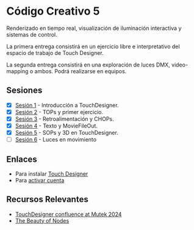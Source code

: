# Código Creativo 5

Renderizado en tiempo real, visualización de iluminación interactiva y sistemas de control.  

La primera entrega consistirá en un ejercicio libre e interpretativo del espacio de trabajo de Touch Designer. 

La segunda entrega consistirá en una exploración de luces DMX, video-mapping o ambos. Podrá realizarse en equipos. 

## Sesiones 

- [x] [Sesión 1](./sesiones/s01.md) - Introducción a TouchDesigner. 
- [x] [Sesión 2](./sesiones/s02.md) - TOPs y primer ejercicio.
- [x] [Sesión 3](./sesiones/s03.md) - Retroalimentación y CHOPs.
- [x] [Sesión 4](./sesiones/s04.md) - Texto y MovieFileOut. 
- [x] [Sesión 5](./sesiones/s05/s05.md) - SOPs y 3D en TouchDesigner. 
- [ ] [Sesión 6](./sesiones/s06/s06.md) - Luces en movimiento

## Enlaces

- Para instalar [Touch Designer](https://derivative.ca/download)
- Para [activar cuenta](https://derivative.ca/user/login)

## Recursos Relevantes 

- [TouchDesigner confluence at Mutek 2024](https://derivative.ca/event/touchdesigner-confluence-mutek-2024/69806)
- [The Beauty of Nodes](https://derivative.ca/community-post/beauty-nodes-investigating-touchdesigner-soyun-park-and-her-students/68408)
